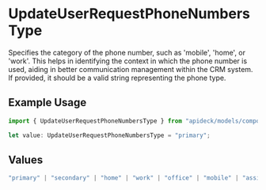 # UpdateUserRequestPhoneNumbersType

Specifies the category of the phone number, such as 'mobile', 'home', or 'work'. This helps in identifying the context in which the phone number is used, aiding in better communication management within the CRM system. If provided, it should be a valid string representing the phone type.

## Example Usage

```typescript
import { UpdateUserRequestPhoneNumbersType } from "apideck/models/components";

let value: UpdateUserRequestPhoneNumbersType = "primary";
```

## Values

```typescript
"primary" | "secondary" | "home" | "work" | "office" | "mobile" | "assistant" | "fax" | "direct-dial-in" | "personal" | "other"
```